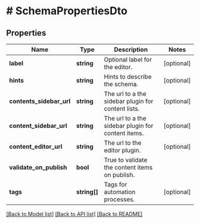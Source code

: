 # # SchemaPropertiesDto

## Properties

Name | Type | Description | Notes
------------ | ------------- | ------------- | -------------
**label** | **string** | Optional label for the editor. | [optional]
**hints** | **string** | Hints to describe the schema. | [optional]
**contents_sidebar_url** | **string** | The url to a the sidebar plugin for content lists. | [optional]
**content_sidebar_url** | **string** | The url to a the sidebar plugin for content items. | [optional]
**content_editor_url** | **string** | The url to the editor plugin. | [optional]
**validate_on_publish** | **bool** | True to validate the content items on publish. |
**tags** | **string[]** | Tags for automation processes. | [optional]

[[Back to Model list]](../../README.md#models) [[Back to API list]](../../README.md#endpoints) [[Back to README]](../../README.md)
